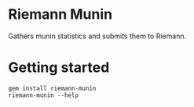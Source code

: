# Riemann Munin

Gathers munin statistics and submits them to Riemann.

# Getting started

```
gem install riemann-munin
riemann-munin --help
```
